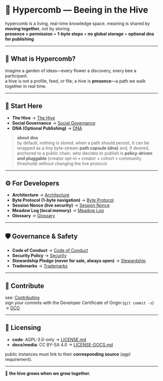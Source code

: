 # 🐝 Hypercomb — Beeing in the Hive

hypercomb is a living, real-time knowledge space. meaning is shared by **moving together**, not by storing.  
**presence = permission** • **1-byte steps** • **no global storage** • **optional dna for publishing**

---

## 🌼 What is Hypercomb?
imagine a garden of ideas—every flower a discovery, every bee a participant.  
a hive is not a profile, feed, or file; a hive is **presence**—a path we walk together in real time.

--- 

## 🌱 Start Here
- **The Hive** → [The Hive](./docs/HIVE.md)  
- **Social Governance** → [Social Governance](./docs/SOCIAL-GOVERNANCE.md)  
- **DNA (Optional Publishing)** → [DNA](./docs/DNA.md)

> **about dna**  
> by default, nothing is stored. when a path should persist, it can be wrapped as a tiny byte-stream **path capsule (dna)** and, if desired, anchored to a public chain. who decides to publish is **policy-driven and pluggable** (creator opt-in • creator + cohort • community threshold) without changing the live protocol.

---

## ⚙️ For Developers
- **Architecture** → [Architecture](./docs/ARCHITECTURE.md)  
- **Byte Protocol (1-byte navigation)** → [Byte Protocol](./docs/BYTE-PROTOCOL.md)  
- **Session Nonce (live security)** → [Session Nonce](./docs/SECURITY.md)  
- **Meadow Log (local memory)** → [Meadow Log](./docs/MEADOW-LOG.md)  
- **Glossary** → [Glossary](./docs/GLOSSARY.md)

---

## 🛡️ Governance & Safety
- **Code of Conduct** → [Code of Conduct](./docs/CODE-OF-CONDUCT.md)  
- **Security Policy** → [Security](./docs/SECURITY.md)  
- **Stewardship Pledge (never for sale, always open)** → [Stewardship](./docs/STEWARDSHIP.md)  
- **Trademarks** → [Trademarks](./docs/TRADEMARKS.md)

---

## 🤝 Contribute
see: [Contributing](./docs/CONTRIBUTING.md)  
sign your commits with the Developer Certificate of Origin (`git commit -s`) → [DCO](./docs/DEVELOPER-CERTIFICATE-OF-ORIGIN.md)

---

## 📜 Licensing
- **code**: AGPL-3.0-only → [LICENSE.md](./docs/LICENSE.md)  
- **docs/media**: CC BY-SA 4.0 → [LICENSE-DOCS.md](./docs/LICENSE-DOCS.md)

public instances must link to their **corresponding source** (agpl requirement).

---

🐝 **the hive grows when we grow together.**
